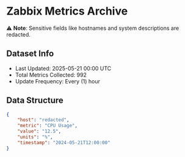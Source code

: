 # Zabbix Metrics Archive

⚠️ **Note**: Sensitive fields like hostnames and system descriptions are redacted.

## Dataset Info
- Last Updated: 2025-05-21 00:00 UTC
- Total Metrics Collected: 992
- Update Frequency: Every (1) hour

## Data Structure
```json
{
    "host": "redacted",
    "metric": "CPU Usage",
    "value": "12.5",
    "units": "%",
    "timestamp": "2024-05-21T12:00:00"
}
```
